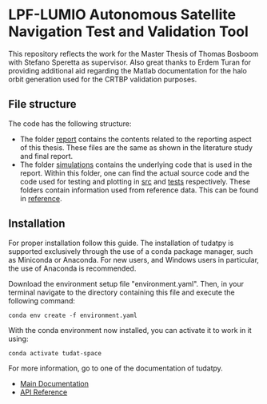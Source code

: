 # LPF-LUMIO Autonomous Satellite Navigation Test and Validation Tool

This repository reflects the work for the Master Thesis of Thomas Bosboom with Stefano Speretta as supervisor. Also great thanks to Erdem Turan for providing additional aid regarding the Matlab documentation for the halo orbit generation used for the CRTBP validation purposes.

## File structure

The code has the following structure:
- The folder [report](report/) contains the contents related to the reporting aspect of this thesis. These files are the same as shown in the literature study and final report. 
- The folder [simulations](simulations/) contains the underlying code that is used in the report. Within this folder, one can find the actual source code and the code used for testing and plotting in [src](simulations/src/) and [tests](simulations/tests/) respectively. These folders contain information used from reference data. This can be found in [reference](simulations/reference/).


## Installation

For proper installation follow this guide. The installation of tudatpy is supported exclusively through the use of a conda package manager,
such as Miniconda or Anaconda. For new users, and Windows users in particular, the use of Anaconda is recommended.

Download the environment setup file "environment.yaml". Then, in your terminal navigate to the directory containing this file and execute the following command:

```
conda env create -f environment.yaml
```
With the conda environment now installed, you can activate it to work in it using:

```
conda activate tudat-space
```

For more information, go to one of the documentation of tudatpy.

- [Main Documentation](https://docs.tudat.space/en/latest/)
- [API Reference](https://py.api.tudat.space/en/latest/index.html)
